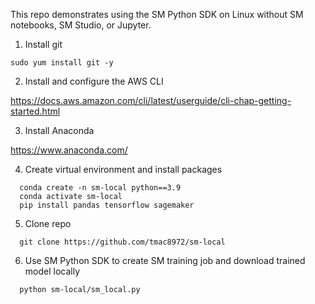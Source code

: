 This repo demonstrates using the SM Python SDK on Linux without SM notebooks, SM Studio, or Jupyter.

1. Install git
```
sudo yum install git -y
```

2. Install and configure the AWS CLI

https://docs.aws.amazon.com/cli/latest/userguide/cli-chap-getting-started.html

3. Install Anaconda

https://www.anaconda.com/

4. Create virtual environment and install packages
```
  conda create -n sm-local python==3.9
  conda activate sm-local
  pip install pandas tensorflow sagemaker
```

5. Clone repo
```
  git clone https://github.com/tmac8972/sm-local
```

6. Use SM Python SDK to create SM training job and download trained model locally
```
  python sm-local/sm_local.py
```

